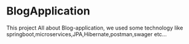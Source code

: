 # BlogApplication
This project All about Blog-application, we used some technology like springboot,microservices,JPA,Hibernate,postman,swager etc...
